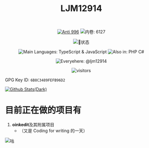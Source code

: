 <h1 align="center">LJM12914</h1>
<br />
<div align="center">

[![Anti 996](https://img.shields.io/badge/Anti-996-red.svg)](https://996.icu/)
![内卷: 6127](https://img.shields.io/badge/内卷-6127-yellow.svg)
  
![🐏状态](https://img.shields.io/badge/🐏-第四天症状-red.svg)
  
![Main Languages: TypeScript & JavaScript](https://img.shields.io/badge/Main%20Language-TypeScript%20&%20JavaScript-blue.svg)
![Also in: PHP C#](https://img.shields.io/badge/Also%20in-PHP%20C%23-green.svg)

![Everyehere: @ljm12914](https://img.shields.io/badge/Everywhere%20@ljm12914-blue?style=flat-square)
  
![visitors](https://visitor-badge.laobi.icu/badge?page_id=ljm12914)
</div>

GPG Key ID: `6B8C3489FEFB96D2`

[![Github Stats(Dark)](https://github-readme-stats.vercel.app/api?username=ljm12914&count_private=true&show_icons=true&theme=dark&hide=contribs#gh-dark-mode-only)](https://github.com/ljm12914)
<!--[![Github Stats(Light)](https://github-readme-stats.vercel.app/api?username=ljm12914&count_private=true&show_icons=true&hide=contribs#gh-light-mode-only)](https://github.com/ljm12914)-->

# 目前正在做的项目有

1. **oinkedit**及其附属项目
   - （又是 Coding for writing 的一天）

![咕](https://pic4.zhimg.com/80/v2-865d3f9491ce5cb2ddaf806519350cee_720w.jpg)
